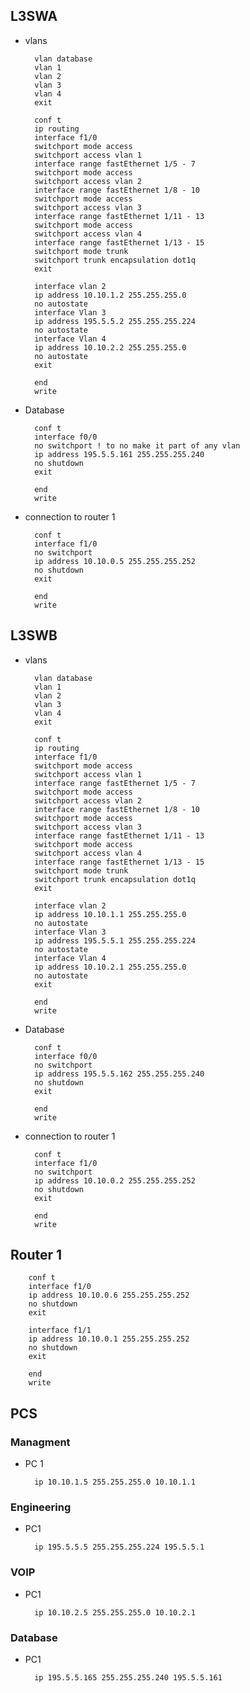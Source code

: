 ## L3SWA
* vlans

		vlan database
		vlan 1
		vlan 2
		vlan 3
		vlan 4
		exit
		
		conf t
		ip routing 
		interface f1/0
		switchport mode access
		switchport access vlan 1
		interface range fastEthernet 1/5 - 7
		switchport mode access
		switchport access vlan 2
		interface range fastEthernet 1/8 - 10 
		switchport mode access               
		switchport access vlan 3             
		interface range fastEthernet 1/11 - 13
		switchport mode access                
		switchport access vlan 4              
		interface range fastEthernet 1/13 - 15
		switchport mode trunk
		switchport trunk encapsulation dot1q
		exit
		
		interface vlan 2
		ip address 10.10.1.2 255.255.255.0
		no autostate
		interface Vlan 3
		ip address 195.5.5.2 255.255.255.224
		no autostate
		interface Vlan 4
		ip address 10.10.2.2 255.255.255.0 
		no autostate 
		exit 
	
		end 
		write
		
* Database

		conf t
		interface f0/0
		no switchport ! to no make it part of any vlan
		ip address 195.5.5.161 255.255.255.240
		no shutdown
		exit
		
		end
		write


* connection to router 1

		conf t
		interface f1/0
		no switchport
		ip address 10.10.0.5 255.255.255.252
		no shutdown 
		exit
		
		end
		write

## L3SWB

* vlans

		vlan database
		vlan 1
		vlan 2
		vlan 3
		vlan 4
		exit
		
		conf t
		ip routing 
		interface f1/0
		switchport mode access
		switchport access vlan 1
		interface range fastEthernet 1/5 - 7
		switchport mode access
		switchport access vlan 2
		interface range fastEthernet 1/8 - 10 
		switchport mode access               
		switchport access vlan 3             
		interface range fastEthernet 1/11 - 13
		switchport mode access                
		switchport access vlan 4              
		interface range fastEthernet 1/13 - 15
		switchport mode trunk
		switchport trunk encapsulation dot1q
		exit
		
		interface vlan 2
		ip address 10.10.1.1 255.255.255.0
		no autostate
		interface Vlan 3
		ip address 195.5.5.1 255.255.255.224
		no autostate
		interface Vlan 4
		ip address 10.10.2.1 255.255.255.0 
		no autostate 
		exit 
		
		end 
		write

	
* Database

		conf t
		interface f0/0
		no switchport
		ip address 195.5.5.162 255.255.255.240
		no shutdown
		exit
		
		end
		write
		

* connection to router 1

		conf t
		interface f1/0
		no switchport
		ip address 10.10.0.2 255.255.255.252
		no shutdown 
		exit
		
		end
		write
		
		
## Router 1
		
		conf t
		interface f1/0
		ip address 10.10.0.6 255.255.255.252
		no shutdown
		exit
		
		interface f1/1
		ip address 10.10.0.1 255.255.255.252
		no shutdown
		exit
		
		end
		write

## PCS

### Managment
* PC 1

		ip 10.10.1.5 255.255.255.0 10.10.1.1


### Engineering
* PC1 

		ip 195.5.5.5 255.255.255.224 195.5.5.1


### VOIP
* PC1

		ip 10.10.2.5 255.255.255.0 10.10.2.1
		
### Database
* PC1

		ip 195.5.5.165 255.255.255.240 195.5.5.161

